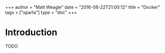 +++
author = "Matt Weagle"
date = "2016-08-22T21:00:12"
title = "Docker"
tags = ["sparta"]
type = "doc"
+++


# Introduction

TODO